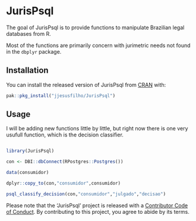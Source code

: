 
<!-- README.md is generated from README.Rmd. Please edit that file -->

# JurisPsql

<!-- badges: start -->

<!-- badges: end -->

The goal of JurisPsql is to provide functions to manipulate Brazilian
legal databases from R.

Most of the functions are primarily concern with jurimetric needs not
found in the `dbplyr` package.

## Installation

You can install the released version of JurisPsql from
[CRAN](https://CRAN.R-project.org) with:

``` r
pak::pkg_install("jjesusfilho/JurisPsql")
```

## Usage

I will be adding new functions little by little, but right now there is
one very usufull function, which is the decision classifier.

``` r

library(JurisPsql)

con <- DBI::dbConnect(RPostgres::Postgres())

data(consumidor)

dplyr::copy_to(con,"consumidor",consumidor)

psql_classify_decision(con,"consumidor","julgado","decisao")
```

Please note that the ‘JurisPsql’ project is released with a [Contributor
Code of Conduct](.github/CODE_OF_CONDUCT.md). By contributing to this
project, you agree to abide by its terms.
